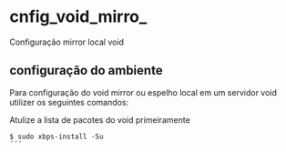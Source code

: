# cnfig_void_mirro_
Configuração mirror local void 

## configuração do ambiente

Para configuração do void mirror ou espelho local em um servidor void 
utilizer os seguintes comandos:

Atulize a lista de pacotes do void primeiramente

```
$ sudo xbps-install -Su
´´´
